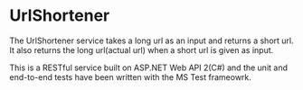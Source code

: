 # UrlShortener

The UrlShortener service takes a long url as an input and returns a short url.
It also returns the long url(actual url) when a short url is given as input.

This is a RESTful service built on ASP.NET Web API 2(C#)
and the unit and end-to-end tests have been written with the MS Test frameowrk.



